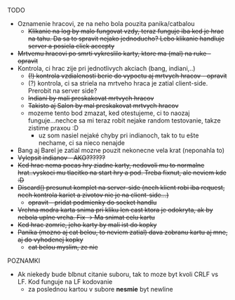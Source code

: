 TODO
* Oznamenie hracovi, ze na neho bola pouzita panika/catbalou
    * ~~Klikanie na log by malo fungovat vzdy, teraz funguje iba ked je hrac na tahu. Da sa to spravit nejako jednoducho? Lebo klikanie handluje server a posiela click accepty~~
* ~~Mrtvemu hracovi po smrti vykreslilo karty, ktore ma (mal) na ruke - opravit~~
* Kontrola, ci hrac zije pri jednotlivych akciach (bang, indiani,..)
    * ~~(!) kontrola vzdialenosti berie do vypoctu aj mrtvych hracov - opravit~~
    * (?) kontrola, ci sa striela na mrtveho hraca je zatial client-side. Prerobit na server side?
    * ~~Indiani by mali preskakovat mrtvych hracov~~
    * ~~Takisto aj Salon by mal preskakovat mrtvych hracov~~
    * mozeme tento bod zmazat, ked otestujeme, ci to naozaj funguje...nechce sa mi teraz robit nejake random testovanie, takze zistime praxou :D
        * uz som nasiel nejaké chyby pri indianoch, tak to tu ešte nechame, ci sa nieco nenajde
* Bang aj Barel je zatial mozne pouzit nekonecne vela krat (neponahla to)
* ~~Vylepsit indianov - AKO??????~~
* ~~Ked hrac nema pocas hry ziadne karty, nedovoli mu to normalne hrat..vyskoci mu tlacitko na start hry a pod. Treba fixnut, ale neviem kde :D~~
* ~~Discard() presunut komplet na server-side (nech klient robi iba request, nech kontrola kariet a zivotov nie je na client-side...)~~
    * ~~opravit - pridat podmienky do socket handlu~~
* ~~Vrchna modra karta snima pri kliku len cast ktora je odokryta, ak by nebola uplne vrcha. Fix -> Ma snimat celu kartu~~
* ~~Ked hrac zomrie, jeho karty by mali ist do kopky~~
* ~~Panika (mozno aj cat belou, to neviem zatial) dava zobranu kartu aj mne, aj do vyhodenej kopky~~
    * ~~cat belou myslim, ze nie~~

POZNAMKI
* Ak niekedy bude blbnut citanie suboru, tak to moze byt kvoli CRLF vs LF. Kod funguje na LF kodovanie
    * za poslednou kartou v subore **nesmie** byt newline

